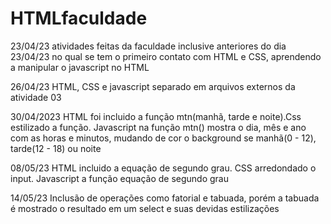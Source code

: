 # HTMLfaculdade

23/04/23
atividades feitas da faculdade inclusive anteriores do dia 23/04/23
no qual se tem o primeiro contato com HTML e CSS, aprendendo a manipular o javascript no HTML

26/04/23
HTML, CSS e javascript separado em arquivos externos da atividade 03

30/04/2023
HTML foi incluido a função mtn(manhã, tarde e noite).Css estilizado a função. Javascript na função mtn() mostra o dia, mês e ano com as horas e minutos, mudando de cor o background se manhã(0 - 12), tarde(12 - 18) ou noite 

08/05/23
HTML incluido a equação de segundo grau. CSS arredondado o input. Javascript a função equação de segundo grau

14/05/23
Inclusão de operações como fatorial e tabuada, porém a tabuada é mostrado o resultado em um select e suas devidas estilizações
